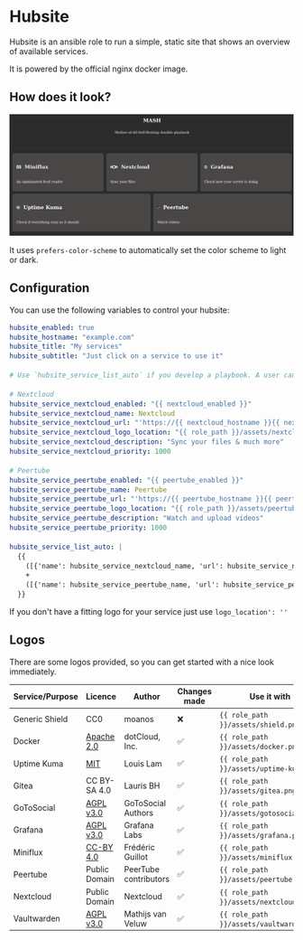 # Hubsite

Hubsite is an ansible role to run a simple, static site that shows an overview of available services.

It is powered by the official nginx docker image.


## How does it look?

![A screenshot of hubsite hosting different services like Miniflux and nextcloud. The site and service logos are expressed in grey an white tones](assets/hubsite_desktop.png)

It uses `prefers-color-scheme` to automatically set the color scheme to light or dark.

## Configuration

You can use the following variables to control your hubsite:

```yaml
hubsite_enabled: true
hubsite_hostname: "example.com"
hubsite_title: "My services"
hubsite_subtitle: "Just click on a service to use it"

# Use `hubsite_service_list_auto` if you develop a playbook. A user can then add additional services via `hubsite_service_list_additional`

# Nextcloud
hubsite_service_nextcloud_enabled: "{{ nextcloud_enabled }}"
hubsite_service_nextcloud_name: Nextcloud
hubsite_service_nextcloud_url: "'https://{{ nextcloud_hostname }}{{ nextcloud_path_prefix }}"
hubsite_service_nextcloud_logo_location: "{{ role_path }}/assets/nextcloud.png"
hubsite_service_nextcloud_description: "Sync your files & much more"
hubsite_service_nextcloud_priority: 1000

# Peertube
hubsite_service_peertube_enabled: "{{ peertube_enabled }}"
hubsite_service_peertube_name: Peertube
hubsite_service_peertube_url: "'https://{{ peertube_hostname }}{{ peertube_path_prefix }}"
hubsite_service_peertube_logo_location: "{{ role_path }}/assets/peertube.png"
hubsite_service_peertube_description: "Watch and upload videos"
hubsite_service_peertube_priority: 1000

hubsite_service_list_auto: |
  {{
    ([{'name': hubsite_service_nextcloud_name, 'url': hubsite_service_nextcloud_url, 'logo_location': hubsite_service_nextcloud_logo_location, 'description': hubsite_service_nextcloud_description, 'priority': hubsite_service_nextcloud_priority}] if hubsite_service_nextcloud_enabled else [])
    +
    ([{'name': hubsite_service_peertube_name, 'url': hubsite_service_peertube_url, 'logo_location': hubsite_service_peertube_logo_location, 'description': hubsite_service_peertube_description, 'priority': hubsite_service_peertube_priority}] if hubsite_service_peertube_enabled else [])
  }}

```

If you don't have a fitting logo for your service just use `logo_location': ''`


## Logos

There are some logos provided, so you can get started with a nice look immediately.

| Service/Purpose| Licence                                                                           | Author                | Changes made | Use it with                              |
|----------------|-----------------------------------------------------------------------------------|-----------------------|--------------|------------------------------------------|
| Generic Shield | CC0                                                                               | moanos                | ❌           | `{{ role_path }}/assets/shield.png`      |
| Docker         | [Apache 2.0](https://www.apache.org/licenses/LICENSE-2.0)                         | dotCloud, Inc.        | ✅           | `{{ role_path }}/assets/docker.png`      |
| Uptime Kuma    | [MIT](https://github.com/louislam/uptime-kuma/blob/master/LICENSE)                | Louis Lam             | ✅           | `{{ role_path }}/assets/uptime-kuma.png` |
| Gitea          | CC BY-SA 4.0                                                                      | Lauris BH             | ✅           | `{{ role_path }}/assets/gitea.png`       |
| GoToSocial     | [AGPL v3.0](https://github.com/superseriousbusiness/gotosocial/blob/main/LICENSE) | GoToSocial Authors    | ✅           | `{{ role_path }}/assets/gotosocial.png`  |
| Grafana        | [AGPL v3.0](https://github.com/grafana/grafana/blob/main/LICENSE)                 | Grafana Labs          | ✅           | `{{ role_path }}/assets/grafana.png`     |
| Miniflux       | [CC-BY 4.0](https://creativecommons.org/licenses/by/4.0/)                         | Frédéric Guillot      | ✅           | `{{ role_path }}/assets/miniflux.png`    |
| Peertube       | Public Domain                                                                     | PeerTube contributors | ✅           | `{{ role_path }}/assets/peertube.png`    |
| Nextcloud      | Public Domain                                                                     | Nextcloud             | ✅           | `{{ role_path }}/assets/nextcloud.png`   |
| Vaultwarden    | [AGPL v3.0](https://github.com/dani-garcia/vaultwarden/blob/main/LICENSE.txt)     | Mathijs van Veluw     | ✅           | `{{ role_path }}/assets/vaultwarden.png` |